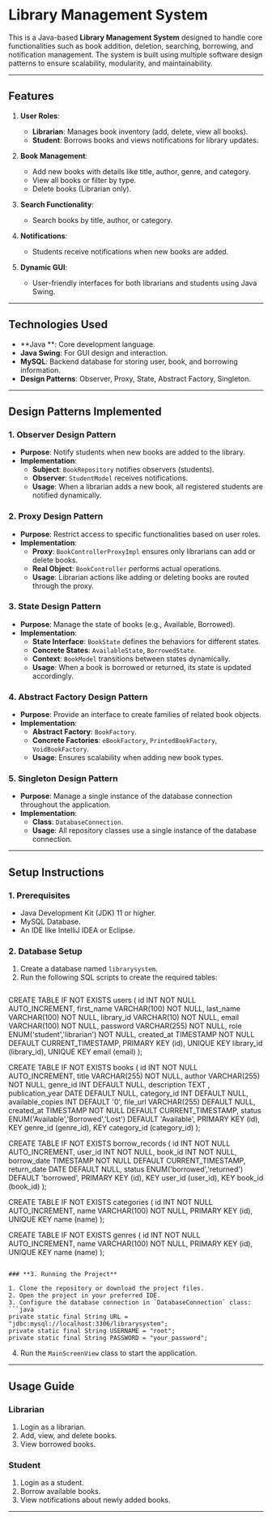 # Library Management System

This is a Java-based **Library Management System** designed to handle core functionalities such as book addition, deletion, searching, borrowing, and notification management. The system is built using multiple software design patterns to ensure scalability, modularity, and maintainability.

---

## **Features**

1. **User Roles**:

   - **Librarian**: Manages book inventory (add, delete, view all books).
   - **Student**: Borrows books and views notifications for library updates.

2. **Book Management**:

   - Add new books with details like title, author, genre, and category.
   - View all books or filter by type.
   - Delete books (Librarian only).

3. **Search Functionality**:

   - Search books by title, author, or category.

4. **Notifications**:

   - Students receive notifications when new books are added.

5. **Dynamic GUI**:

   - User-friendly interfaces for both librarians and students using Java Swing.

---

## **Technologies Used**

- **Java **: Core development language.
- **Java Swing**: For GUI design and interaction.
- **MySQL**: Backend database for storing user, book, and borrowing information.
- **Design Patterns**: Observer, Proxy, State, Abstract Factory, Singleton.

---

## **Design Patterns Implemented**

### **1. Observer Design Pattern**

- **Purpose**: Notify students when new books are added to the library.
- **Implementation**:
  - **Subject**: `BookRepository` notifies observers (students).
  - **Observer**: `StudentModel` receives notifications.
  - **Usage**: When a librarian adds a new book, all registered students are notified dynamically.

### **2. Proxy Design Pattern**

- **Purpose**: Restrict access to specific functionalities based on user roles.
- **Implementation**:
  - **Proxy**: `BookControllerProxyImpl` ensures only librarians can add or delete books.
  - **Real Object**: `BookController` performs actual operations.
  - **Usage**: Librarian actions like adding or deleting books are routed through the proxy.

### **3. State Design Pattern**

- **Purpose**: Manage the state of books (e.g., Available, Borrowed).
- **Implementation**:
  - **State Interface**: `BookState` defines the behaviors for different states.
  - **Concrete States**: `AvailableState`, `BorrowedState`.
  - **Context**: `BookModel` transitions between states dynamically.
  - **Usage**: When a book is borrowed or returned, its state is updated accordingly.

### **4. Abstract Factory Design Pattern**

- **Purpose**: Provide an interface to create families of related book objects.
- **Implementation**:
  - **Abstract Factory**: `BookFactory`.
  - **Concrete Factories**: `eBookFactory`, `PrintedBookFactory`, `VoidBookFactory`.
  - **Usage**: Ensures scalability when adding new book types.

### **5. Singleton Design Pattern**

- **Purpose**: Manage a single instance of the database connection throughout the application.
- **Implementation**:
  - **Class**: `DatabaseConnection`.
  - **Usage**: All repository classes use a single instance of the database connection.

---

## **Setup Instructions**

### **1. Prerequisites**

- Java Development Kit (JDK) 11 or higher.
- MySQL Database.
- An IDE like IntelliJ IDEA or Eclipse.

### **2. Database Setup**

1. Create a database named `librarysystem`.
2. Run the following SQL scripts to create the required tables:
   ```sql
  CREATE TABLE IF NOT EXISTS users (
  id INT NOT NULL AUTO_INCREMENT,
  first_name VARCHAR(100) NOT NULL,
  last_name VARCHAR(100)  NOT NULL,
  library_id VARCHAR(10) NOT NULL,
  email VARCHAR(100) NOT NULL,
  password VARCHAR(255) NOT NULL,
  role ENUM('student','librarian') NOT NULL,
  created_at TIMESTAMP NOT NULL DEFAULT CURRENT_TIMESTAMP,
  PRIMARY KEY (id),
  UNIQUE KEY library_id (library_id),
  UNIQUE KEY email (email)
);

CREATE TABLE IF NOT EXISTS books (
  id INT NOT NULL AUTO_INCREMENT,
  title VARCHAR(255)  NOT NULL,
  author VARCHAR(255)  NOT NULL,
  genre_id INT DEFAULT NULL,
  description TEXT ,
  publication_year DATE DEFAULT NULL,
  category_id INT DEFAULT NULL,
  available_copies INT DEFAULT '0',
  file_url VARCHAR(255)  DEFAULT NULL,
  created_at TIMESTAMP NOT NULL DEFAULT CURRENT_TIMESTAMP,
  status ENUM('Available','Borrowed','Lost')  DEFAULT 'Available',
  PRIMARY KEY (id),
  KEY genre_id (genre_id),
  KEY category_id (category_id)
);

CREATE TABLE IF NOT EXISTS borrow_records (
  id INT NOT NULL AUTO_INCREMENT,
  user_id INT NOT NULL,
  book_id INT NOT NULL,
  borrow_date TIMESTAMP NOT NULL DEFAULT CURRENT_TIMESTAMP,
  return_date DATE DEFAULT NULL,
  status ENUM('borrowed','returned')  DEFAULT 'borrowed',
  PRIMARY KEY (id),
  KEY user_id (user_id),
  KEY book_id (book_id)
); 

CREATE TABLE IF NOT EXISTS categories (
  id INT NOT NULL AUTO_INCREMENT,
  name VARCHAR(100)  NOT NULL,
  PRIMARY KEY (id),
  UNIQUE KEY name (name)
);

CREATE TABLE IF NOT EXISTS genres (
  id INT NOT NULL AUTO_INCREMENT,
  name VARCHAR(100)   NOT NULL,
  PRIMARY KEY (id),
  UNIQUE KEY name (name)
);
  
   ```

### **3. Running the Project**

1. Clone the repository or download the project files.
2. Open the project in your preferred IDE.
3. Configure the database connection in `DatabaseConnection` class:
   ```java
   private static final String URL = "jdbc:mysql://localhost:3306/librarysystem";
   private static final String USERNAME = "root";
   private static final String PASSWORD = "your_password";
   ```
4. Run the `MainScreenView` class to start the application.

---

## **Usage Guide**

### **Librarian**

1. Login as a librarian.
2. Add, view, and delete books.
3. View borrowed books.

### **Student**

1. Login as a student.
2. Borrow available books.
3. View notifications about newly added books.

---




